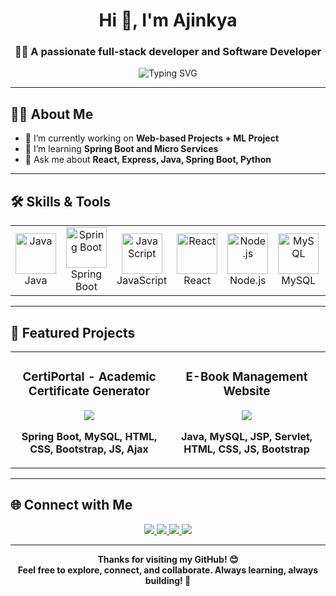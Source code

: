 <h1 align="center">Hi 👋, I'm Ajinkya</h1>
<h3 align="center">👨‍💻 A passionate full-stack developer and Software Developer</h3>

<p align="center">
  <img src="https://readme-typing-svg.demolab.com?font=Fira+Code&duration=3000&pause=1000&color=00FF84&center=true&vCenter=true&width=435&lines=Welcome+to+my+GitHub!;I+love+coding+and+solving+problems;Always+learning+new+things!" alt="Typing SVG" />
</p>

---

## 🧑‍💻 About Me
- 🔭 I’m currently working on **Web-based Projects + ML Project**
- 🌱 I’m learning **Spring Boot and Micro Services**
- 💬 Ask me about **React, Express, Java, Spring Boot, Python**

---

## 🛠️ Skills & Tools

<table align="center">
  <tr>
    <td align="center" width="100">
      <img src="https://techstack-generator.vercel.app/java-icon.svg" alt="Java" width="65" height="65" />
      <br>Java
    </td>
    <td align="center" width="100">
      <img src="https://techstack-generator.vercel.app/spring-icon.svg" alt="Spring Boot" width="65" height="65" />
      <br>Spring Boot
    </td>
    <td align="center" width="100">
      <img src="https://techstack-generator.vercel.app/js-icon.svg" alt="JavaScript" width="65" height="65" />
      <br>JavaScript
    </td>
    <td align="center" width="100">
      <img src="https://techstack-generator.vercel.app/react-icon.svg" alt="React" width="65" height="65" />
      <br>React
    </td>
    <td align="center" width="100">
      <img src="https://techstack-generator.vercel.app/nodejs-icon.svg" alt="Node.js" width="65" height="65" />
      <br>Node.js
    </td>
    <td align="center" width="100">
      <img src="https://techstack-generator.vercel.app/mysql-icon.svg" alt="MySQL" width="65" height="65" />
      <br>MySQL
    </td>
    <td align="center" width="100">
      <img src="https://techstack-generator.vercel.app/mongodb-icon.svg" alt="MongoDB" width="65" height="65" />
      <br>MongoDB
    </td>
    <td align="center" width="100">
      <img src="https://techstack-generator.vercel.app/github-icon.svg" alt="GitHub" width="65" height="65" />
      <br>GitHub
    </td>
  </tr>
</table>

---

## 🚀 Featured Projects

<div align="center">
  <table>
    <tr>
      <td width="50%">
        <h3 align="center">CertiPortal - Academic Certificate Generator</h3>
        <div align="center">  
          <a href="https://github.com/Ajinkya-Dhavale/Certi-Portal" target="_blank">
            <img src="https://github-readme-stats.vercel.app/api/pin/?username=Ajinkya-Dhavale&repo=Certi-Portal&theme=react&hide_border=true" />
          </a>
          <p><strong>Spring Boot, MySQL, HTML, CSS, Bootstrap, JS, Ajax</strong> </p>
        </div>
      </td>
      <td width="50%">
        <h3 align="center">E-Book Management Website</h3>
        <div align="center">  
          <a href="https://github.com/Ajinkya-Dhavale/EBook-Management" target="_blank">
            <img src="https://github-readme-stats.vercel.app/api/pin/?username=Ajinkya-Dhavale&repo=EBook-Management&theme=react&hide_border=true" />
          </a>
          <p><strong>Java, MySQL, JSP, Servlet, HTML, CSS, JS, Bootstrap</strong> </p>
        </div>
      </td>
    </tr>
  </table>
</div>

---

## 🌐 Connect with Me

<p align="center">
  <a href="https://linkedin.com/in/ajinkya-dhavale-6a620624b">
    <img src="https://img.shields.io/badge/-LinkedIn-blue?style=for-the-badge&logo=linkedin" />
  </a>
  <a href="mailto:ajinkyadhavale9604@gmail.com">
    <img src="https://img.shields.io/badge/-Gmail-D14836?style=for-the-badge&logo=gmail&logoColor=white" />
  </a>
  <a href="https://github.com/ajinkyapathak">
    <img src="https://img.shields.io/badge/-GitHub-181717?style=for-the-badge&logo=github&logoColor=white" />
  </a>
  <a href="https://www.instagram.com/ajinkya-dhavale-6060/">
    <img src="https://img.shields.io/badge/-Instagram-E4405F?style=for-the-badge&logo=instagram&logoColor=white" />
  </a>
</p>

---

<p align="center">
  <b>Thanks for visiting my GitHub! 😊<br>
  Feel free to explore, connect, and collaborate. Always learning, always building! 🚀</b>
</p>
